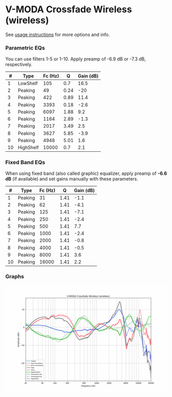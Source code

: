 # V-MODA Crossfade Wireless (wireless)
See [usage instructions](https://github.com/jaakkopasanen/AutoEq#usage) for more options and info.

### Parametric EQs
You can use filters 1-5 or 1-10. Apply preamp of -6.9 dB or -7.3 dB, respectively.

|   # | Type      |   Fc (Hz) |    Q |   Gain (dB) |
|-----|-----------|-----------|------|-------------|
|   1 | LowShelf  |       105 | 0.7  |        16.5 |
|   2 | Peaking   |        49 | 0.24 |       -20   |
|   3 | Peaking   |       422 | 0.89 |        11.4 |
|   4 | Peaking   |      3393 | 0.18 |        -2.6 |
|   5 | Peaking   |      6097 | 1.88 |         9.2 |
|   6 | Peaking   |      1164 | 2.89 |        -1.3 |
|   7 | Peaking   |      2017 | 3.49 |         2.5 |
|   8 | Peaking   |      3627 | 5.85 |        -3.9 |
|   9 | Peaking   |      4948 | 5.01 |         1.6 |
|  10 | HighShelf |     10000 | 0.7  |         2.1 |

### Fixed Band EQs
When using fixed band (also called graphic) equalizer, apply preamp of **-6.6 dB** (if available) and set gains manually with these parameters.

|   # | Type    |   Fc (Hz) |    Q |   Gain (dB) |
|-----|---------|-----------|------|-------------|
|   1 | Peaking |        31 | 1.41 |        -1.1 |
|   2 | Peaking |        62 | 1.41 |        -4.1 |
|   3 | Peaking |       125 | 1.41 |        -7.1 |
|   4 | Peaking |       250 | 1.41 |        -2.4 |
|   5 | Peaking |       500 | 1.41 |         7.7 |
|   6 | Peaking |      1000 | 1.41 |        -2.4 |
|   7 | Peaking |      2000 | 1.41 |        -0.8 |
|   8 | Peaking |      4000 | 1.41 |        -0.5 |
|   9 | Peaking |      8000 | 1.41 |         3.6 |
|  10 | Peaking |     16000 | 1.41 |         2.2 |

### Graphs
![](./V-MODA%20Crossfade%20Wireless%20(wireless).png)
